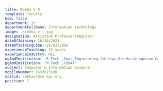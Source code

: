```yaml
---
title: Rekha V R
template: faculty
hod: false
department: it
departmentFullName: Information Technology
image: ./rekha-v-r.jpg
designation: Assistant Professor(Regular)
dateOfJoining: 18/10/2021
dateOfJoiningCape: 29/03/2006
experienceTeaching: 15 years
experienceIndustry: NIL
ugAndInstitution: "B Tech ,Govt.Engineering College,Sreekrishnapuram Calicut University"
pgAndInstitution: "M Tech ,CUSAT"
subject: Computer & Information Science
mobileNumber: 9633615920
mailid: rekhavr@ce-kgr.org
position: 1
---
```

